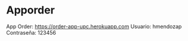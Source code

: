 # Apporder

App Order: https://order-app-upc.herokuapp.com
    Usuario: hmendozap
    Contraseña: 123456
